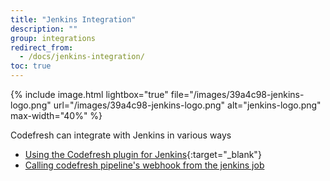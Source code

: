 ```yaml
---
title: "Jenkins Integration"
description: ""
group: integrations
redirect_from:
  - /docs/jenkins-integration/
toc: true
---
```


{% include image.html 
lightbox="true" 
file="/images/39a4c98-jenkins-logo.png" 
url="/images/39a4c98-jenkins-logo.png" 
alt="jenkins-logo.png" 
max-width="40%" 
%}

Codefresh can integrate with Jenkins in various ways
- [Using the Codefresh plugin for Jenkins](https://wiki.jenkins.io/display/JENKINS/Codefresh+Plugin){:target="_blank"}
- [Calling codefresh pipeline's webhook from the jenkins job](https://codefresh-io.github.io/cli/pipelines/run-pipeline/)
